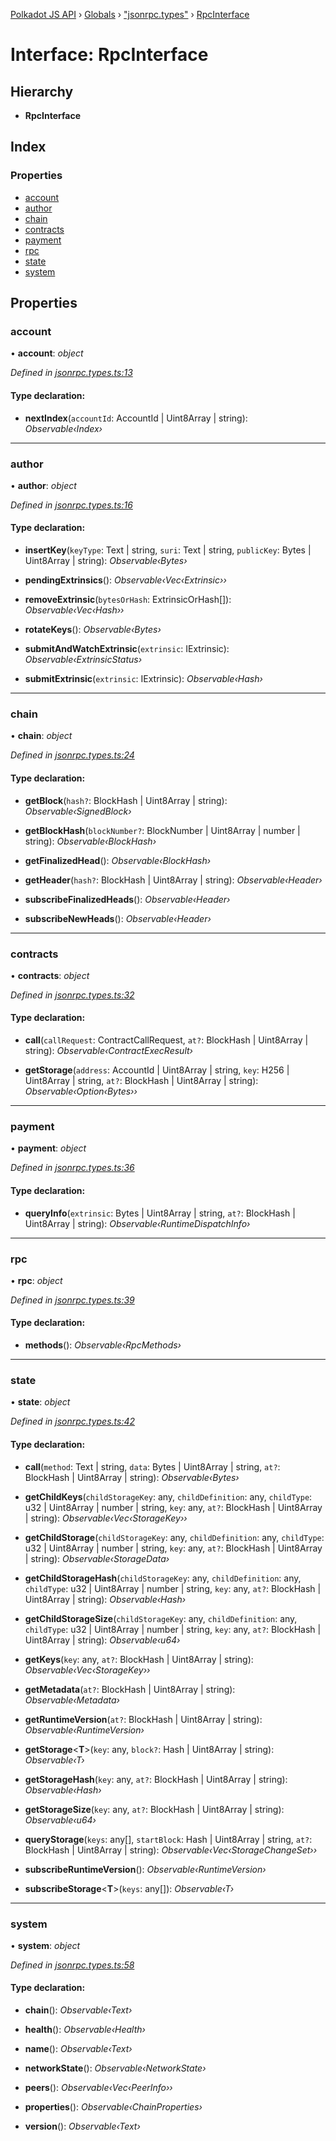 [Polkadot JS API](../README.md) › [Globals](../globals.md) › ["jsonrpc.types"](../modules/_jsonrpc_types_.md) › [RpcInterface](_jsonrpc_types_.rpcinterface.md)

# Interface: RpcInterface

## Hierarchy

* **RpcInterface**

## Index

### Properties

* [account](_jsonrpc_types_.rpcinterface.md#account)
* [author](_jsonrpc_types_.rpcinterface.md#author)
* [chain](_jsonrpc_types_.rpcinterface.md#chain)
* [contracts](_jsonrpc_types_.rpcinterface.md#contracts)
* [payment](_jsonrpc_types_.rpcinterface.md#payment)
* [rpc](_jsonrpc_types_.rpcinterface.md#rpc)
* [state](_jsonrpc_types_.rpcinterface.md#state)
* [system](_jsonrpc_types_.rpcinterface.md#system)

## Properties

###  account

• **account**: *object*

*Defined in [jsonrpc.types.ts:13](https://github.com/polkadot-js/api/blob/854a520517/packages/rpc-core/src/jsonrpc.types.ts#L13)*

#### Type declaration:

* **nextIndex**(`accountId`: AccountId | Uint8Array | string): *Observable‹Index›*

___

###  author

• **author**: *object*

*Defined in [jsonrpc.types.ts:16](https://github.com/polkadot-js/api/blob/854a520517/packages/rpc-core/src/jsonrpc.types.ts#L16)*

#### Type declaration:

* **insertKey**(`keyType`: Text | string, `suri`: Text | string, `publicKey`: Bytes | Uint8Array | string): *Observable‹Bytes›*

* **pendingExtrinsics**(): *Observable‹Vec‹Extrinsic››*

* **removeExtrinsic**(`bytesOrHash`: ExtrinsicOrHash[]): *Observable‹Vec‹Hash››*

* **rotateKeys**(): *Observable‹Bytes›*

* **submitAndWatchExtrinsic**(`extrinsic`: IExtrinsic): *Observable‹ExtrinsicStatus›*

* **submitExtrinsic**(`extrinsic`: IExtrinsic): *Observable‹Hash›*

___

###  chain

• **chain**: *object*

*Defined in [jsonrpc.types.ts:24](https://github.com/polkadot-js/api/blob/854a520517/packages/rpc-core/src/jsonrpc.types.ts#L24)*

#### Type declaration:

* **getBlock**(`hash?`: BlockHash | Uint8Array | string): *Observable‹SignedBlock›*

* **getBlockHash**(`blockNumber?`: BlockNumber | Uint8Array | number | string): *Observable‹BlockHash›*

* **getFinalizedHead**(): *Observable‹BlockHash›*

* **getHeader**(`hash?`: BlockHash | Uint8Array | string): *Observable‹Header›*

* **subscribeFinalizedHeads**(): *Observable‹Header›*

* **subscribeNewHeads**(): *Observable‹Header›*

___

###  contracts

• **contracts**: *object*

*Defined in [jsonrpc.types.ts:32](https://github.com/polkadot-js/api/blob/854a520517/packages/rpc-core/src/jsonrpc.types.ts#L32)*

#### Type declaration:

* **call**(`callRequest`: ContractCallRequest, `at?`: BlockHash | Uint8Array | string): *Observable‹ContractExecResult›*

* **getStorage**(`address`: AccountId | Uint8Array | string, `key`: H256 | Uint8Array | string, `at?`: BlockHash | Uint8Array | string): *Observable‹Option‹Bytes››*

___

###  payment

• **payment**: *object*

*Defined in [jsonrpc.types.ts:36](https://github.com/polkadot-js/api/blob/854a520517/packages/rpc-core/src/jsonrpc.types.ts#L36)*

#### Type declaration:

* **queryInfo**(`extrinsic`: Bytes | Uint8Array | string, `at?`: BlockHash | Uint8Array | string): *Observable‹RuntimeDispatchInfo›*

___

###  rpc

• **rpc**: *object*

*Defined in [jsonrpc.types.ts:39](https://github.com/polkadot-js/api/blob/854a520517/packages/rpc-core/src/jsonrpc.types.ts#L39)*

#### Type declaration:

* **methods**(): *Observable‹RpcMethods›*

___

###  state

• **state**: *object*

*Defined in [jsonrpc.types.ts:42](https://github.com/polkadot-js/api/blob/854a520517/packages/rpc-core/src/jsonrpc.types.ts#L42)*

#### Type declaration:

* **call**(`method`: Text | string, `data`: Bytes | Uint8Array | string, `at?`: BlockHash | Uint8Array | string): *Observable‹Bytes›*

* **getChildKeys**(`childStorageKey`: any, `childDefinition`: any, `childType`: u32 | Uint8Array | number | string, `key`: any, `at?`: BlockHash | Uint8Array | string): *Observable‹Vec‹StorageKey››*

* **getChildStorage**(`childStorageKey`: any, `childDefinition`: any, `childType`: u32 | Uint8Array | number | string, `key`: any, `at?`: BlockHash | Uint8Array | string): *Observable‹StorageData›*

* **getChildStorageHash**(`childStorageKey`: any, `childDefinition`: any, `childType`: u32 | Uint8Array | number | string, `key`: any, `at?`: BlockHash | Uint8Array | string): *Observable‹Hash›*

* **getChildStorageSize**(`childStorageKey`: any, `childDefinition`: any, `childType`: u32 | Uint8Array | number | string, `key`: any, `at?`: BlockHash | Uint8Array | string): *Observable‹u64›*

* **getKeys**(`key`: any, `at?`: BlockHash | Uint8Array | string): *Observable‹Vec‹StorageKey››*

* **getMetadata**(`at?`: BlockHash | Uint8Array | string): *Observable‹Metadata›*

* **getRuntimeVersion**(`at?`: BlockHash | Uint8Array | string): *Observable‹RuntimeVersion›*

* **getStorage**<**T**>(`key`: any, `block?`: Hash | Uint8Array | string): *Observable‹T›*

* **getStorageHash**(`key`: any, `at?`: BlockHash | Uint8Array | string): *Observable‹Hash›*

* **getStorageSize**(`key`: any, `at?`: BlockHash | Uint8Array | string): *Observable‹u64›*

* **queryStorage**(`keys`: any[], `startBlock`: Hash | Uint8Array | string, `at?`: BlockHash | Uint8Array | string): *Observable‹Vec‹StorageChangeSet››*

* **subscribeRuntimeVersion**(): *Observable‹RuntimeVersion›*

* **subscribeStorage**<**T**>(`keys`: any[]): *Observable‹T›*

___

###  system

• **system**: *object*

*Defined in [jsonrpc.types.ts:58](https://github.com/polkadot-js/api/blob/854a520517/packages/rpc-core/src/jsonrpc.types.ts#L58)*

#### Type declaration:

* **chain**(): *Observable‹Text›*

* **health**(): *Observable‹Health›*

* **name**(): *Observable‹Text›*

* **networkState**(): *Observable‹NetworkState›*

* **peers**(): *Observable‹Vec‹PeerInfo››*

* **properties**(): *Observable‹ChainProperties›*

* **version**(): *Observable‹Text›*
